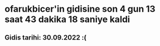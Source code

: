 # ofarukbicer'in gidisine son 4 gun 13 saat 43 dakika 18 saniye kaldi

## Gidis tarihi: 30.09.2022 :(